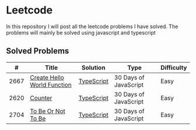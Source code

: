 # Leetcode
In this repository I will post all the leetcode problems I have solved. The problems will mainly be solved using javascript and typescript

## Solved Problems

| #    | Title                                                                                     | Solution                                                | Type                  | Difficulty |
| ---- | ----------------------------------------------------------------------------------------- | ------------------------------------------------------- | --------------------- | ---------- |
| 2667 | [Create Hello World Function](https://leetcode.com/problems/create-hello-world-function/) | [TypeScript](./src/2667-create-hello-world-function.ts) | 30 Days of JavaScript | Easy       |
| 2620 | [Counter](https://leetcode.com/problems/counter/) | [TypeScript](./src/2620-counter.ts) | 30 Days of JavaScript | Easy       |
| 2704 | [To Be Or Not To Be](https://leetcode.com/problems/to-be-or-not-to-be) | [TypeScript](./src/2704-to-be-or-not-to-be.ts) | 30 Days of JavaScript | Easy       |
